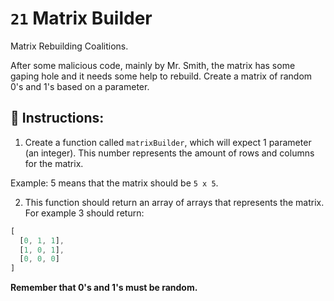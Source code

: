 # `21` Matrix Builder

Matrix Rebuilding Coalitions.

After some malicious code, mainly by Mr. Smith, the matrix has some gaping hole and it needs some help to rebuild. Create a matrix of random 0's and 1's based on a parameter.

## 📝 Instructions:

1. Create a function called `matrixBuilder`, which will expect 1 parameter (an integer). 
This number represents the amount of rows and columns for the matrix. 

Example: 5 means that the matrix should be `5 x 5`. 

2. This function should return an array of arrays that represents the matrix. For example 3 should return:

```js
[
  [0, 1, 1],
  [1, 0, 1],
  [0, 0, 0]
]
```

**Remember that 0's and 1's must be random.**